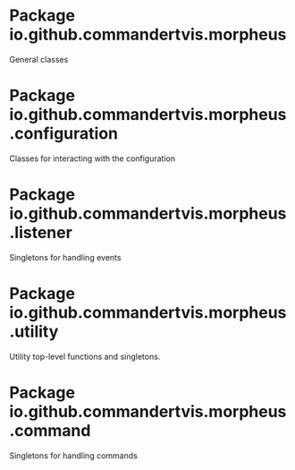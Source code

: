# Package io.github.commandertvis.morpheus

General classes

# Package io.github.commandertvis.morpheus.configuration

Classes for interacting with the configuration

# Package io.github.commandertvis.morpheus.listener

Singletons for handling events

# Package io.github.commandertvis.morpheus.utility

Utility top-level functions and singletons. 

# Package io.github.commandertvis.morpheus.command

Singletons for handling commands